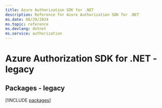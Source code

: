 ```yaml
---
title: Azure Authorization SDK for .NET
description: Reference for Azure Authorization SDK for .NET
ms.date: 08/29/2024
ms.topic: reference
ms.devlang: dotnet
ms.service: authorization
---
```

# Azure Authorization SDK for .NET - legacy
## Packages - legacy
[!INCLUDE [packages](authorization-index.md)]